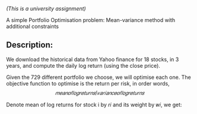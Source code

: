*(This is a university assignment)*

A simple Portfolio Optimisation problem: Mean-variance method with additional constraints

## Description:

We download the historical data from Yahoo finance for 18 stocks, in 3 years, and compute the daily log return (using the close price). 

Given the 729 different portfolio we choose, we will optimise each one. The objective function to optimise is the return per risk, in order words, $$𝑚𝑒𝑎𝑛 𝑜𝑓 𝑙𝑜𝑔 𝑟𝑒𝑡𝑢𝑟𝑛𝑠/𝑣𝑎𝑟𝑖𝑎𝑛𝑐𝑒 𝑜𝑓 𝑙𝑜𝑔 𝑟𝑒𝑡𝑢𝑟𝑛𝑠$$ 
 
 Denote mean of log returns for stock i by 𝑟𝑖 and its weight by 𝑤𝑖, we get: 
